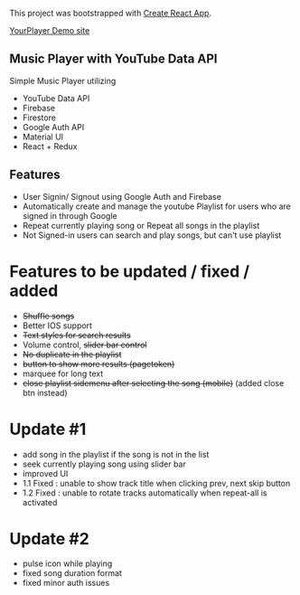 This project was bootstrapped with [Create React App](https://github.com/facebookincubator/create-react-app).

[YourPlayer Demo site](https://yourplayer.herokuapp.com)

## Music Player with YouTube Data API

Simple Music Player utilizing
 - YouTube Data API
 - Firebase
 - Firestore
 - Google Auth API
 - Material UI
 - React + Redux
 

## Features

- User Signin/ Signout using Google Auth and Firebase
- Automatically create and manage the youtube Playlist for users who are signed in through Google
- Repeat currently playing song or Repeat all songs in the playlist
- Not Signed-in users can search and play songs, but can't use playlist

# Features to be updated / fixed / added

- ~~Shuffle songs~~
- Better IOS support
- ~~Text styles for search results~~
- Volume control, ~~slider bar control~~
- ~~No duplicate in the playlist~~
- ~~button to show more results (pagetoken)~~
- marquee for long text
- ~~close playlist sidemenu after selecting the song (mobile)~~ (added close btn instead)

# Update #1
- add song in the playlist if the song is not in the list
- seek currently playing song using slider bar
- improved UI
- 1.1 Fixed : unable to show track title when clicking prev, next skip button
- 1.2 Fixed : unable to rotate tracks automatically when repeat-all is activated

# Update #2
- pulse icon while playing
- fixed song duration format
- fixed minor auth issues
